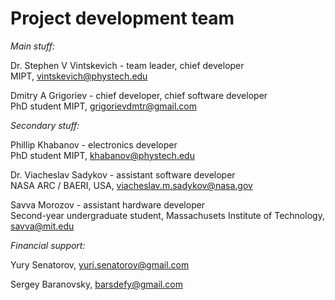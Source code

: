 # Project development team
*Main stuff:*

Dr. Stephen V Vintskevich - team leader, chief developer\
MIPT, vintskevich@phystech.edu

Dmitry A Grigoriev - chief developer, chief software developer\
PhD student MIPT, grigorievdmtr@gmail.com

*Secondary stuff:*

Phillip Khabanov - electronics developer\
PhD student MIPT, khabanov@phystech.edu

Dr. Viacheslav Sadykov - assistant software developer\
NASA ARC / BAERI, USA, viacheslav.m.sadykov@nasa.gov

Savva Morozov - assistant hardware developer\
Second-year undergraduate  student, Massachusets Institute of Technology, savva@mit.edu

*Financial support:*

Yury Senatorov, yuri.senatorov@gmail.com

Sergey Baranovsky, barsdefy@gmail.com
